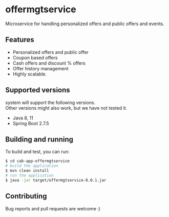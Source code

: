 # offermgtservice
Microservice for handling personalized offers and public offers and events.

## Features
* Personalized offers and public offer
* Coupon based offers
* Cash offers and discount % offers
* Offer history management
* Highly scalable.

## Supported versions

system will support the following versions.  
Other versions might also work, but we have not tested it.

* Java 8, 11
* Spring Boot 2.7.5

## Building and running

To build and test, you can run:

```sh
$ cd cab-app-offermgtservice
# build the application
$ mvn clean install
# run the application
$ java -jar target/offermgtservice-0.0.1.jar
```

## Contributing

Bug reports and pull requests are welcome :)